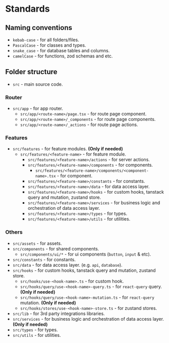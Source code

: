# Standards

## Naming conventions

- `kebab-case` - for all folders/files.
- `PascalCase` - for classes and types.
- `snake_case` - for database tables and columns.
- `camelCase` - for functions, zod schemas and etc.

## Folder structure

- `src` - main source code.

### Router

- `src/app` - for app router.
  - `src/app/<route-name>/page.tsx` - for route page component.
  - `src/app/<route-name>/_components` - for route page components.
  - `src/app/<route-name>/_actions` - for route page actions.

### Features

- `src/features` - for feature modules. **(Only if needed)**
  - `src/features/<feature-name>` - for feature module.
    - `src/features/<feature-name>/actions` - for server actions.
    - `src/features/<feature-name>/components` - for components.
      - `src/features/<feature-name>/components/<component-name>.tsx` - for component.
    - `src/features/<feature-name>/constants` - for constants.
    - `src/features/<feature-name>/data` - for data access layer.
    - `src/features/<feature-name>/hooks` - for custom hooks, tanstack query and mutation, zustand store.
    - `src/features/<feature-name>/services` - for business logic and orchestration of data access layer.
    - `src/features/<feature-name>/types` - for types.
    - `src/features/<feature-name>/utils` - for utilities.

### Others

  - `src/assets` - for assets.
  - `src/components` - for shared components.
    - `src/components/ui/*` - for ui components (`button`, `input` & etc).
  - `src/constants` - for constants.
  - `src/data` - for data access layer. (e.g. `api`, `database`).
  - `src/hooks` - for custom hooks, tanstack query and mutation, zustand store.
    - `src/hooks/use-<hook-name>.ts` - for custom hook.
    - `src/hooks/query/use-<hook-name>-query.ts` - for `react-query` query. **(Only if needed)**
    - `src/hooks/query/use-<hook-name>-mutation.ts` - for `react-query` mutation. **(Only if needed)**
    - `src/hooks/stores/use-<hook-name>-store.ts` - for zustand stores.
  - `src/lib` - for 3rd party integrations libraries.
  - `src/services` - for business logic and orchestration of data access layer. **(Only if needed)**
  - `src/types` - for types.
  - `src/utils` - for utilities.

